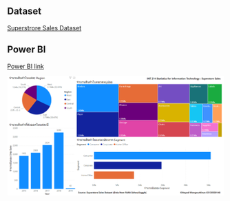## Dataset 
<a href="https://github.com/KetchupBruh/INT214-STATISTICS-FOR-IT/blob/main/Superstore%20Sales%20Dataset.csv"> Superstrore Sales Dataset </a> </br>

## Power BI
<a href="https://github.com/KetchupBruh/INT214-STATISTICS-FOR-IT/blob/main/images%20and%20dataset/Power-BI-assignment-image.png">
Power BI link </a>

![Power-BI-assignment-image](https://github.com/KetchupBruh/INT214-STATISTICS-FOR-IT/blob/main/images%20and%20dataset/Power-BI-assignment-image.png)
